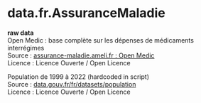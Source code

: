 # data.fr.AssuranceMaladie

**raw data**  
Open Medic : base complète sur les dépenses de médicaments interrégimes  
Source : [assurance-maladie.ameli.fr : Open Medic](https://assurance-maladie.ameli.fr/etudes-et-donnees/open-medic-base-complete-depenses-medicaments-2021)  
Licence : Licence Ouverte / Open Licence  

Population de 1999 à 2022 (hardcoded in script)  
Source : [data.gouv.fr/fr/datasets/population](https://www.data.gouv.fr/fr/datasets/population/)  
Licence : Licence Ouverte / Open Licence  
